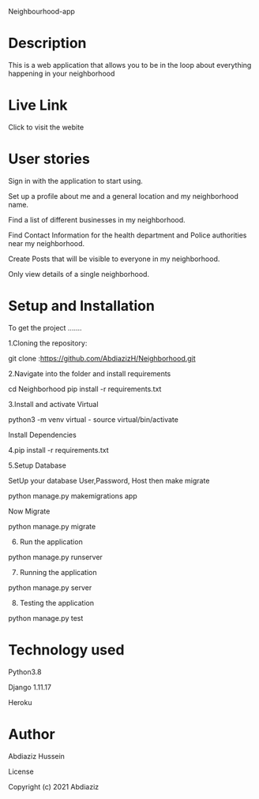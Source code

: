 Neighbourhood-app

# Description
This is a web application that allows you to be in the loop about everything happening in your neighborhood
  
# Live Link
Click to visit the webite

# User stories

Sign in with the application to start using.

Set up a profile about me and a general location and my neighborhood name.

Find a list of different businesses in my neighborhood.

Find Contact Information for the health department and Police authorities near my neighborhood.

Create Posts that will be visible to everyone in my neighborhood.

Only view details of a single neighborhood.

# Setup and Installation  
  
To get the project .......

1.Cloning the repository:

git clone :https://github.com/AbdiazizH/Neighborhood.git

2.Navigate into the folder and install requirements

cd Neighborhood pip install -r requirements.txt   

3.Install and activate Virtual

python3 -m venv virtual - source virtual/bin/activate

Install Dependencies

4.pip install -r requirements.txt

5.Setup Database

SetUp your database User,Password, Host then make migrate

python manage.py makemigrations app

Now Migrate

python manage.py migrate

6. Run the application

python manage.py runserver

7. Running the application

python manage.py server 

8. Testing the application

python manage.py test

# Technology used
Python3.8

Django 1.11.17

Heroku

# Author
Abdiaziz Hussein

License

Copyright (c) 2021 Abdiaziz
